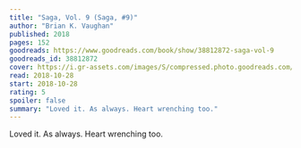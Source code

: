 ```yaml
---
title: "Saga, Vol. 9 (Saga, #9)"
author: "Brian K. Vaughan"
published: 2018
pages: 152
goodreads: https://www.goodreads.com/book/show/38812872-saga-vol-9
goodreads_id: 38812872
cover: https://i.gr-assets.com/images/S/compressed.photo.goodreads.com/books/1523009508l/38812872._SX98_.jpg
read: 2018-10-28
start: 2018-10-28
rating: 5
spoiler: false
summary: "Loved it. As always. Heart wrenching too."
---
```


Loved it. As always. Heart wrenching too.
